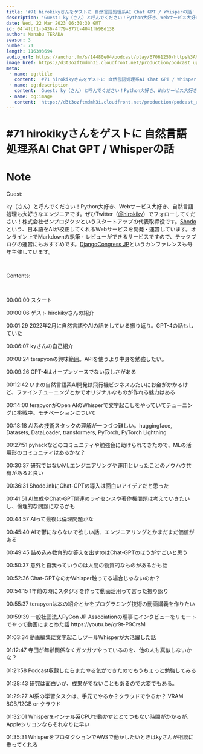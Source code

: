 ```yaml
---
title: '#71 hirokikyさんをゲストに 自然言語処理系AI Chat GPT / Whisperの話'
description: 'Guest: ky（さん）と呼んでください！Python大好き、Webサービス大好き、自然言語処理も大好きなエンジニアです。ぜひTwitter（＠hirokiky）でフォローしてください！株式会社ゼン'
date: Wed, 22 Mar 2023 06:30:30 GMT
id: 04f4fbf1-b436-4f79-877b-4041fb98d138
author: Manabu TERADA
season: 3
number: 71
length: 116393694
audio_url: https://anchor.fm/s/14480e04/podcast/play/67061250/https%3A%2F%2Fd3ctxlq1ktw2nl.cloudfront.net%2Fstaging%2F2023-2-22%2F63914eac-ddf0-68b6-e6cb-36f21e0f0eae.mp3
image_href: https://d3t3ozftmdmh3i.cloudfront.net/production/podcast_uploaded/3302665/3302665-1582446732992-f3e5401da36c1.jpg
meta:
 - name: og:title
   content: '#71 hirokikyさんをゲストに 自然言語処理系AI Chat GPT / Whisperの話'
 - name: og:description
   content: 'Guest: ky（さん）と呼んでください！Python大好き、Webサービス大好き、自然言語処理も大好きなエンジニアです。ぜひTwitter（＠hirokiky）でフォローしてください！株式会社ゼン'
 - name: og:image
   content: 'https://d3t3ozftmdmh3i.cloudfront.net/production/podcast_uploaded/3302665/3302665-1582446732992-f3e5401da36c1.jpg'
---
```

# #71 hirokikyさんをゲストに 自然言語処理系AI Chat GPT / Whisperの話

<DisplayDate :dateStr="'Wed, 22 Mar 2023 06:30:30 GMT'" />
<DisplaySeason :season="3" :topic="71" />


# Note

<p>Guest:</p>
<p>ky（さん）と呼んでください！Python大好き、Webサービス大好き、自然言語処理も大好きなエンジニアです。ぜひTwitter（<a href="https://twitter.com/hirokiky" target="_blank" rel="noreferrer nofollow noopener">＠hirokiky</a>）でフォローしてください！株式会社ゼンプロダクツというスタートアップの代表取締役です。<a href="https://shodo.ink/" target="_blank" rel="noreferrer nofollow noopener">Shodo</a>という、日本語をAIが校正してくれるWebサービスを開発・運営しています。オンライン上でMarkdownの執筆・レビューができるサービスですので、テックブログの運営にもおすすめです。<a href="https://djangocongress.jp/" target="_blank" rel="noreferrer nofollow noopener">DjangoCongress JP</a>というカンファレンスも毎年主催しています。</p>
<p><br></p>
<p>Contents: </p>
<p><br></p>
<p>00:00:00 スタート</p>
<p>00:00:06 ゲスト hirokikyさんの紹介</p>
<p>00:01:29 2022年2月に自然言語やAIの話をしている振り返り。GPT-4の話もしていた</p>
<p>00:06:07 kyさんの自己紹介</p>
<p>00:08:24 terapyonの興味範囲。APIを使うより中身を勉強したい。</p>
<p>00:09:26 GPT-4はオープンソースでない寂しさがある</p>
<p>00:12:42 いまの自然言語系AI開発は飛行機ビジネスみたいにお金がかかるけど、ファインチューニングとかでオリジナルなものが作れる魅力はある</p>
<p>00:14:00 terapyonがOpen AIのWhisperで文字起こしをやっていてチューニングに挑戦中。モチベーションについて</p>
<p>00:18:18 AI系の技術スタックの理解が一つづつ難しい。huggingface, Datasets, DataLoader, transformers, PyTorch, PyTorch Lightning</p>
<p>00:27:51 pyhackなどのコミュニティや勉強会に助けられてきたので、MLの活用形のコミュニティはあるかな？</p>
<p>00:30:37 研究ではないMLエンジニアリングや運用といったことのノウハウ共有があると良い</p>
<p>00:36:31 Shodo.inkにChat-GPTの導入は面白いアイデアだと思った</p>
<p>00:41:51 AI生成やChat-GPT関連のライセンスや著作権問題は考えていきたいし、倫理的な問題になるかも</p>
<p>00:44:57 AIって最後は倫理問題かな</p>
<p>00:45:40 AIで鬱にならないで欲しい話、エンジニアリングとかまだまだ価値がある</p>
<p>00:49:45 詰め込み教育的な答えを出すのはChat-GPTのほうがすごいと思う</p>
<p>00:50:37 意外と自我っていうのは人間の物質的なものがあるかも話</p>
<p>00:52:36 Chat-GPTなのかWhisper触ってる場合じゃないのか？</p>
<p>00:54:15 1年前の時にスタジオを作って動画活用って言った振り返り</p>
<p>00:55:37 terapyonは本の紹介とかをプログラミング技術の動画講義を作りたい</p>
<p>00:59:39 一般社団法人PyCon JP Associationの理事にインタビューをリモートでやって動画にまとめた話 https://youtu.be/gr9t-P9CrsM</p>
<p>01:03:34 動画編集に文字起こしツールWhisperが大活躍した話</p>
<p>01:12:47 寺田が年齢関係なくガツガツやっているのを、他の人も真似しないかな？</p>
<p>01:21:58 Podcast収録したらまたやる気ができたのでもうちょっと勉強してみる</p>
<p>01:28:43 研究は面白いが、成果がでないこともあるので大変でもある。</p>
<p>01:29:27 AI系の学習タスクは、手元でやるか？クラウドでやるか？ VRAM 8GB/12GB or クラウド</p>
<p>01:32:01 Whisperをインテル系CPUで動かすととてつもない時間がかかるが、Appleシリコンならそれなりに早い</p>
<p>01:35:31 WhisperをプロダクションでAWSで動かしたいときはkyさんが相談に乗ってくれる</p>



<Player title="#71 hirokikyさんをゲストに 自然言語処理系AI Chat GPT / Whisperの話" 
  audio_url="https://anchor.fm/s/14480e04/podcast/play/67061250/https%3A%2F%2Fd3ctxlq1ktw2nl.cloudfront.net%2Fstaging%2F2023-2-22%2F63914eac-ddf0-68b6-e6cb-36f21e0f0eae.mp3" 
  image_href="https://d3t3ozftmdmh3i.cloudfront.net/production/podcast_uploaded/3302665/3302665-1582446732992-f3e5401da36c1.jpg" 
/>

